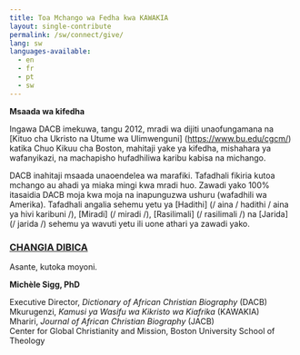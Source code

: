 ```yaml
---
title: Toa Mchango wa Fedha kwa KAWAKIA
layout: single-contribute
permalink: /sw/connect/give/
lang: sw
languages-available:                         
  - en
  - fr
  - pt
  - sw
---
```


**Msaada wa kifedha**

Ingawa DACB imekuwa, tangu 2012, mradi wa dijiti unaofungamana na [Kituo cha Ukristo na Utume wa Ulimwenguni] (https://www.bu.edu/cgcm/) katika Chuo Kikuu cha Boston, mahitaji yake ya kifedha, mishahara ya wafanyikazi, na machapisho hufadhiliwa karibu kabisa na michango.

DACB inahitaji msaada unaoendelea wa marafiki. Tafadhali fikiria kutoa mchango au ahadi ya miaka mingi kwa mradi huo. Zawadi yako 100% itasaidia DACB moja kwa moja na inapunguzwa ushuru (wafadhili wa Amerika). Tafadhali angalia sehemu yetu ya [Hadithi] (/ aina / hadithi / aina ya hivi karibuni /), [Miradi] (/ miradi /), [Rasilimali] (/ rasilimali /) na [Jarida] (/ jarida /) sehemu ya wavuti yetu ili uone athari ya zawadi yako.  

### [CHANGIA DIBICA](https://trusted.bu.edu/s/1759/2-bu/giving/interior.aspx?sid=1759&gid=2&pgid=1333&cid=2638&dids=1104&bledit=1&appealcode=WEBSTH)

Asante, kutoka moyoni.

**Michèle Sigg, PhD**

Executive Director, *Dictionary of African Christian Biography* (DACB)  
Mkurugenzi, *Kamusi ya Wasifu wa Kikristo wa Kiafrika* (KAWAKIA)   
Mhariri, *Journal of African Christian Biography* (JACB)  
Center for Global Christianity and Mission, Boston University School of Theology  
